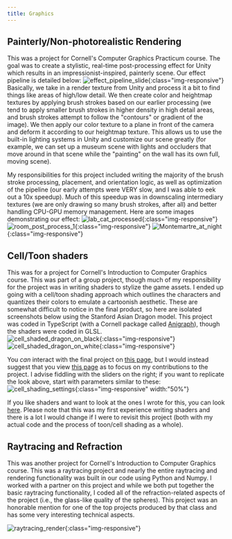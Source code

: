 ```yaml
---
title: Graphics
---
```


## Painterly/Non-photorealistic Rendering

This was a project for Cornell's Computer Graphics Practicum course. The goal was to create a stylistic, real-time post-processing effect for Unity which results in an impressionist-inspired, painterly scene.
Our effect pipeline is detailed below:
![effect_pipeline_slide](/assets/effect_pipeline.png){:class="img-responsive"} 
Basically, we take in a render texture from Unity and process it a bit to find things like areas of high/low detail. We then create color and heightmap textures by applying brush strokes based on our earlier processing (we tend to apply smaller brush strokes in higher density in high detail areas, and brush strokes attempt to follow the "contours" or gradient of the image). We then apply our color texture to a plane in front of the camera and deform it according to our heightmap texture. This allows us to use the built-in lighting systems in Unity and customize our scene greatly (for example, we can set up a museum scene with lights and occluders that move around in that scene while the "painting" on the wall has its own full, moving scene). 

My responsibilities for this project included writing the majority of the brush stroke processing, placement, and orientation logic, as well as optimization of the pipeline (our early attempts were VERY slow, and I was able to eek out a 10x speedup). Much of this speedup was in downscaling intermediary textures (we are only drawing so many brush strokes, after all) and better handling CPU-GPU memory management.
Here are some images demonstrating our effect:
![lab_cat_processed](/assets/lab_cat_post_process.png){:class="img-responsive"}
![room_post_process_1](/assets/room_post_process_1.png){:class="img-responsive"}
![Montemartre_at_night](/assets/night_scene_1.png){:class="img-responsive"}

## Cell/Toon shaders

This was for a project for Cornell's Introduction to Computer Graphics course. This was part of a group project, though much of my responsibility for the project was in writing shaders to stylize the game assets. I ended up going with a cell/toon shading approach which outlines the characters and quantizes their colors to emulate a cartoonish aesthetic. These are somewhat difficult to notice in the final product, so here are isolated screenshots below using the Stanford Asian Dragon model. This project was coded in TypeScript (with a Cornell package called [Anigraph](https://www.cs.cornell.edu/courses/cs4620/2024fa/assignments/docs/category/anigraph)), though the shaders were coded in GLSL.  
![cell_shaded_dragon_on_black](/assets/cell_shaded_dragon.png){:class="img-responsive"}
![cell_shaded_dragon_on_white](/assets/cell_shaded_dragon2.png){:class="img-responsive"}

You *can* interact with the final project on [this page](https://lwdaniels.github.io/graphics/4620-final-project/), but I would instead suggest that you view [this page](https://lwdaniels.github.io/graphics/cell-shading/) as to focus on my contributions to the project. I advise fiddling with the sliders on the right; if you want to replicate the look above, start with parameters similar to these:  
![cell_shading_settings](/assets/cell_shading_settings.png){:class="img-responsive" width:"50%"}

If you like shaders and want to look at the ones I wrote for this, you can look [here](https://github.com/LWDaniels/LWDaniels.github.io/tree/main/cell-shading/shaders/cellshader). Please note that this was my first experience writing shaders and there is a lot I would change if I were to revisit this project (both with my actual code and the process of toon/cell shading as a whole).

## Raytracing and Refraction

This was another project for Cornell's Introduction to Computer Graphics course. This was a raytracing project and nearly the entire raytracing and rendering functionality was built in our code using Python and Numpy. I worked with a partner on this project and while we both put together the basic raytracing functionality, I coded all of the refraction-related aspects of the project (i.e., the glass-like quality of the spheres). This project was an honorable mention for one of the top projects produced by that class and has some very interesting technical aspects.

![raytracing_render](/assets/final_render.png){:class="img-responsive"}